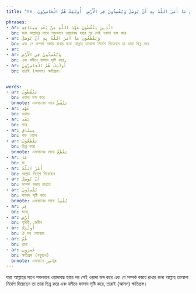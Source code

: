 ```yaml
---
title: "الَّذِينَ يَنْقُضُونَ عَهْدَ اللَّهِ مِنْ بَعْدِ مِيثَاقِهِ وَيَقْطَعُونَ مَا أَمَرَ اللَّهُ بِهِ أَنْ يُوصَلَ وَيُفْسِدُونَ فِي الْأَرْضِ  أُولَئِكَ هُمُ الْخَاسِرُونَ  ٢٧"

phrases:
- ar: الَّذِينَ يَنْقُضُونَ عَهْدَ اللَّهِ مِنْ بَعْدِ مِيثَاقِهِ
  bn: যারা আল্লাহর সাথে শক্তভাবে ওয়াদাবদ্ধ হবার পর সেই ওয়াদা ভঙ্গ করে
- ar: وَيَقْطَعُونَ مَا أَمَرَ اللَّهُ بِهِ أَنْ يُوصَلَ
  bn: এবং সে সম্পর্ক বজায় রাখার জন্য আল্লাহ তাআলা নির্দেশ দিয়েছেন তা তারা ছিন্ন করে
- ar: 
- ar: وَيُفْسِدُونَ فِي الْأَرْضِ
  bn: এবং যমীনে ফাসাদ সৃষ্টি করে,
- ar: أُولَئِكَ هُمُ الْخَاسِرُونَ
  bn: তারাই (আসল) ক্ষতিগ্রস্ত।


words:
- ar: يَنْقُضُونَ
  bn: ওয়াদা ভঙ্গ করে 
  bnnote: একবচনের সাথে يَنْقُضُ
- ar: عَهْد
  bn: ওয়াদা
- ar: بَعْد
  bn: পরে
- ar: مِيثَاق
  bn: শক্ত ওয়াদা  
- ar: يَقْطَعُونَ
  bn: ছিন্ন করে 
  bnnote: একবচনের সাথে يَقْطَعُ
- ar: مَا
  bn: যা
- ar: أَمَرَ اللَّهُ
  bn: আল্লাহ নির্দেশ দিয়েছেন
- ar: أَنْ يُوصَلَ
  bn: সম্পর্ক বজায় রাখতে 
- ar: يُفْسِدُونَ
  bn: ফাসাদ সৃষ্টি করে  
  bnnote: একবচনের সাথে يُفْسِدُ
- ar: فِي
  bn: মধ্যে
- ar: أَرْض
  bn: পৃথিবী, জমীন
- ar: أُولَئِكَ
  bn: ঐ সব লোকেরা
- ar: هُمُ
  bn: তারা
- ar: خٰسرون
  bn: ক্ষতিগ্রস্ত (বহুবচন) 
  bnnote: একবচনে خَاسِر
---
```


যারা আল্লাহর সাথে শক্তভাবে ওয়াদাবদ্ধ হবার পর সেই ওয়াদা ভঙ্গ করে এবং যে সম্পর্ক বজায় রাখার জন্য আল্লাহ তাআলা নির্দেশ দিয়েছেন তা তারা ছিন্ন করে এবং যমীনে ফাসাদ সৃষ্টি করে, তারাই (আসল) ক্ষতিগ্রস্ত।
